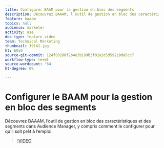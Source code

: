 ```yaml
---
title: Configurer BAAM pour la gestion en bloc des segments
description: Découvrez BAAAM, l’outil de gestion en bloc des caractéristiques et des segments dans Audience Manager, y compris comment le configurer pour qu’il soit prêt à l’emploi.
feature: baaam
topics: null
audience: marketer
activity: use
doc-type: feature video
team: Technical Marketing
thumbnail: 39141.jpg
kt: 6050
source-git-commit: 124f03208f2b4e3b109b3f02a2d3d59210da5cc7
workflow-type: tm+mt
source-wordcount: '64'
ht-degree: 0%

---
```



# Configurer le BAAM pour la gestion en bloc des segments

Découvrez BAAAM, l’outil de gestion en bloc des caractéristiques et des segments dans Audience Manager, y compris comment le configurer pour qu’il soit prêt à l’emploi.

>[!VIDEO](https://video.tv.adobe.com/v/39141/?quality=12&learn=on)
